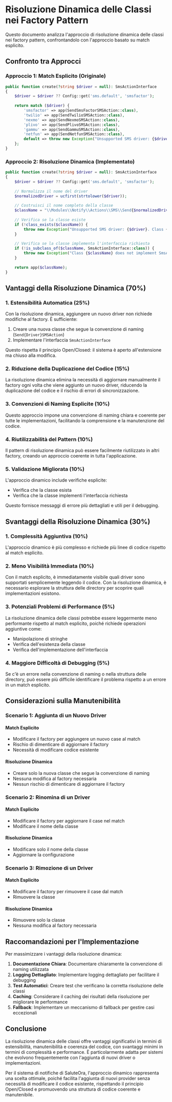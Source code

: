 # Risoluzione Dinamica delle Classi nei Factory Pattern

Questo documento analizza l'approccio di risoluzione dinamica delle classi nei factory pattern, confrontandolo con l'approccio basato su match esplicito.

## Confronto tra Approcci

### Approccio 1: Match Esplicito (Originale)

```php
public function create(?string $driver = null): SmsActionInterface
{
    $driver = $driver ?? Config::get('sms.default', 'smsfactor');
    
    return match ($driver) {
        'smsfactor' => app(SendSmsFactorSMSAction::class),
        'twilio' => app(SendTwilioSMSAction::class),
        'nexmo' => app(SendNexmoSMSAction::class),
        'plivo' => app(SendPlivoSMSAction::class),
        'gammu' => app(SendGammuSMSAction::class),
        'netfun' => app(SendNetfunSMSAction::class),
        default => throw new Exception("Unsupported SMS driver: {$driver}"),
    };
}
```

### Approccio 2: Risoluzione Dinamica (Implementato)

```php
public function create(?string $driver = null): SmsActionInterface
{
    $driver = $driver ?? Config::get('sms.default', 'smsfactor');
    
    // Normalizza il nome del driver
    $normalizedDriver = ucfirst(strtolower($driver));
    
    // Costruisci il nome completo della classe
    $className = "\\Modules\\Notify\\Actions\\SMS\\Send{$normalizedDriver}SMSAction";
    
    // Verifica se la classe esiste
    if (!class_exists($className)) {
        throw new Exception("Unsupported SMS driver: {$driver}. Class {$className} not found.");
    }
    
    // Verifica se la classe implementa l'interfaccia richiesta
    if (!is_subclass_of($className, SmsActionInterface::class)) {
        throw new Exception("Class {$className} does not implement SmsActionInterface.");
    }
    
    return app($className);
}
```

## Vantaggi della Risoluzione Dinamica (70%)

### 1. Estensibilità Automatica (25%)

Con la risoluzione dinamica, aggiungere un nuovo driver non richiede modifiche al factory. È sufficiente:
1. Creare una nuova classe che segue la convenzione di naming (`Send{Driver}SMSAction`)
2. Implementare l'interfaccia `SmsActionInterface`

Questo rispetta il principio Open/Closed: il sistema è aperto all'estensione ma chiuso alla modifica.

### 2. Riduzione della Duplicazione del Codice (15%)

La risoluzione dinamica elimina la necessità di aggiornare manualmente il factory ogni volta che viene aggiunto un nuovo driver, riducendo la duplicazione del codice e il rischio di errori di sincronizzazione.

### 3. Convenzioni di Naming Esplicite (10%)

Questo approccio impone una convenzione di naming chiara e coerente per tutte le implementazioni, facilitando la comprensione e la manutenzione del codice.

### 4. Riutilizzabilità del Pattern (10%)

Il pattern di risoluzione dinamica può essere facilmente riutilizzato in altri factory, creando un approccio coerente in tutta l'applicazione.

### 5. Validazione Migliorata (10%)

L'approccio dinamico include verifiche esplicite:
- Verifica che la classe esista
- Verifica che la classe implementi l'interfaccia richiesta

Questo fornisce messaggi di errore più dettagliati e utili per il debugging.

## Svantaggi della Risoluzione Dinamica (30%)

### 1. Complessità Aggiuntiva (10%)

L'approccio dinamico è più complesso e richiede più linee di codice rispetto al match esplicito.

### 2. Meno Visibilità Immediata (10%)

Con il match esplicito, è immediatamente visibile quali driver sono supportati semplicemente leggendo il codice. Con la risoluzione dinamica, è necessario esplorare la struttura delle directory per scoprire quali implementazioni esistono.

### 3. Potenziali Problemi di Performance (5%)

La risoluzione dinamica delle classi potrebbe essere leggermente meno performante rispetto al match esplicito, poiché richiede operazioni aggiuntive come:
- Manipolazione di stringhe
- Verifica dell'esistenza della classe
- Verifica dell'implementazione dell'interfaccia

### 4. Maggiore Difficoltà di Debugging (5%)

Se c'è un errore nella convenzione di naming o nella struttura delle directory, può essere più difficile identificare il problema rispetto a un errore in un match esplicito.

## Considerazioni sulla Manutenibilità

### Scenario 1: Aggiunta di un Nuovo Driver

#### Match Esplicito
- Modificare il factory per aggiungere un nuovo case al match
- Rischio di dimenticare di aggiornare il factory
- Necessità di modificare codice esistente

#### Risoluzione Dinamica
- Creare solo la nuova classe che segue la convenzione di naming
- Nessuna modifica al factory necessaria
- Nessun rischio di dimenticare di aggiornare il factory

### Scenario 2: Rinomina di un Driver

#### Match Esplicito
- Modificare il factory per aggiornare il case nel match
- Modificare il nome della classe

#### Risoluzione Dinamica
- Modificare solo il nome della classe
- Aggiornare la configurazione

### Scenario 3: Rimozione di un Driver

#### Match Esplicito
- Modificare il factory per rimuovere il case dal match
- Rimuovere la classe

#### Risoluzione Dinamica
- Rimuovere solo la classe
- Nessuna modifica al factory necessaria

## Raccomandazioni per l'Implementazione

Per massimizzare i vantaggi della risoluzione dinamica:

1. **Documentazione Chiara**: Documentare chiaramente la convenzione di naming utilizzata
2. **Logging Dettagliato**: Implementare logging dettagliato per facilitare il debugging
3. **Test Automatici**: Creare test che verificano la corretta risoluzione delle classi
4. **Caching**: Considerare il caching dei risultati della risoluzione per migliorare le performance
5. **Fallback**: Implementare un meccanismo di fallback per gestire casi eccezionali

## Conclusione

La risoluzione dinamica delle classi offre vantaggi significativi in termini di estensibilità, manutenibilità e coerenza del codice, con svantaggi minimi in termini di complessità e performance. È particolarmente adatta per sistemi che evolvono frequentemente con l'aggiunta di nuovi driver o implementazioni.

Per il sistema di notifiche di SaluteOra, l'approccio dinamico rappresenta una scelta ottimale, poiché facilita l'aggiunta di nuovi provider senza necessità di modificare il codice esistente, rispettando il principio Open/Closed e promuovendo una struttura di codice coerente e manutenibile.

